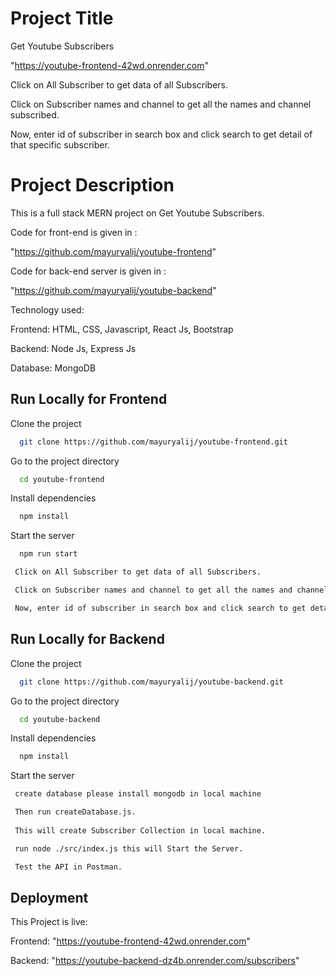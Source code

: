 
# Project Title

Get Youtube Subscribers

"https://youtube-frontend-42wd.onrender.com"

 Click on All Subscriber to get data of all Subscribers.

 Click on Subscriber names and channel to get all the names and channel subscribed.

 Now, enter id of subscriber in search box and click search to get detail of that specific subscriber.

# Project Description

This is a full stack MERN project on  Get Youtube Subscribers.

Code for front-end is given in :

"https://github.com/mayuryalij/youtube-frontend"
 

Code for back-end server is given in :

"https://github.com/mayuryalij/youtube-backend"

Technology used:

Frontend: HTML, CSS, Javascript, React Js, Bootstrap

Backend: Node Js, Express Js

Database: MongoDB





## Run Locally for Frontend

Clone the project

```bash
  git clone https://github.com/mayuryalij/youtube-frontend.git
```

Go to the project directory

```bash
  cd youtube-frontend
```

Install dependencies

```bash
  npm install
```

Start the server

```bash
  npm run start

 Click on All Subscriber to get data of all Subscribers.

 Click on Subscriber names and channel to get all the names and channel subscribed.

 Now, enter id of subscriber in search box and click search to get detal of that specific subscriber.
```



## Run Locally for Backend

Clone the project

```bash
  git clone https://github.com/mayuryalij/youtube-backend.git
```

Go to the project directory

```bash
  cd youtube-backend
```

Install dependencies

```bash
  npm install
```

Start the server

```bash
 create database please install mongodb in local machine

 Then run createDatabase.js. 
 
 This will create Subscriber Collection in local machine.

 run node ./src/index.js this will Start the Server.

 Test the API in Postman.
```



## Deployment

This Project is live: 


  Frontend: "https://youtube-frontend-42wd.onrender.com"

  Backend:  "https://youtube-backend-dz4b.onrender.com/subscribers"

